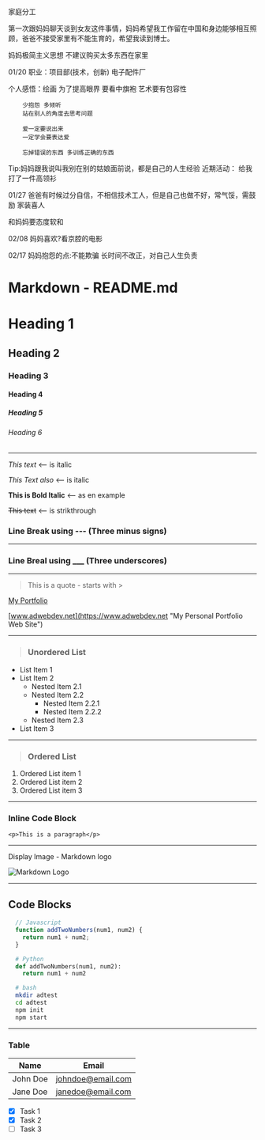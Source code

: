 家庭分工

第一次跟妈妈聊天谈到女友这件事情，妈妈希望我工作留在中国和身边能够相互照顾，爸爸不接受家里有不能生育的，希望我读到博士。

妈妈极简主义思想 不建议购买太多东西在家里

01/20
职业：项目部(技术，创新) 电子配件厂


个人感悟：绘画  为了提高眼界
         要看中旗袍
         艺术要有包容性

        少抱怨 多倾听
        站在别人的角度去思考问题

        爱一定要说出来
        一定学会要表达爱

        忘掉错误的东西 多训练正确的东西
Tip:妈妈跟我说叫我别在别的姑娘面前说，都是自己的人生经验
近期活动： 给我打了一件高领衫



01/27
爸爸有时候过分自信，不相信技术工人，但是自己也做不好，常气馁，需鼓励
家装喜人

和妈妈要态度软和

02/08
妈妈喜欢?看京腔的电影

02/17
妈妈抱怨的点:不能欺骗
长时间不改正，对自己人生负责


<!-- This is a sample of the types of structures available in Markdown-->


# Markdown - README.md

<!-- Headings -  -->

# Heading 1
## Heading 2
### Heading 3
#### Heading 4
##### Heading 5
###### Heading 6


---

<!-- Italics -->
*This text* <-- is italic

_This Text also_ <-- is italic

<!-- Strong Text -->
__This is Bold Italic__ <-- as en example

<!-- Strikethrough -->
~~This text~~ <-- is strikthrough

<!-- Horizontal Rule - choose whichever you like -->

### Line Break using --- (Three minus signs)
---

### Line Breal using ___ (Three underscores)
___

<!-- Quote -->
> This is a quote - starts with >

<!-- Links -->
[My Portfolio](https://www.adwebdev.net)

[www.adwebdev.net](https://www.adwebdev.net "My Personal Portfolio Web Site")

<!-- Unordered Lists -->

---

>### Unordered List 

* List Item 1
* List Item 2
  * Nested Item 2.1
  * Nested Item 2.2
    * Nested Item 2.2.1
    * Nested Item 2.2.2
  * Nested Item 2.3
* List Item 3

<!-- Ordered List -->

---

>### Ordered List

1.  Ordered List item 1
1.  Ordered List item 2
1.  Ordered List item 3

<!-- Inline Code Block -->

---

### Inline Code Block

`<p>This is a paragraph</p>`


<!-- Images -->

---

 Display Image - Markdown logo


![Markdown Logo](https://markdown-here.com/img/icon256.png)

<!-- Github Markdown -->

<!-- Code Blocks use 3 backticks -->

<!-- You can make it syntax specific -->

---

## Code Blocks

```javascript
  // Javascript
  function addTwoNumbers(num1, num2) {
    return num1 + num2;
  }
```
```python
  # Python
  def addTwoNumbers(num1, num2):
    return num1 + num2
```

```bash
  # bash
  mkdir adtest
  cd adtest
  npm init
  npm start
```

---

<!-- Tables -->
### Table

| Name        | Email                        |
| ----------- | ---------------------------- |
| John Doe    | johndoe@email.com            |
| Jane Doe    | janedoe@email.com            |

<!-- Task List -->



* [x] Task 1
* [x] Task 2
* [ ] Task 3
